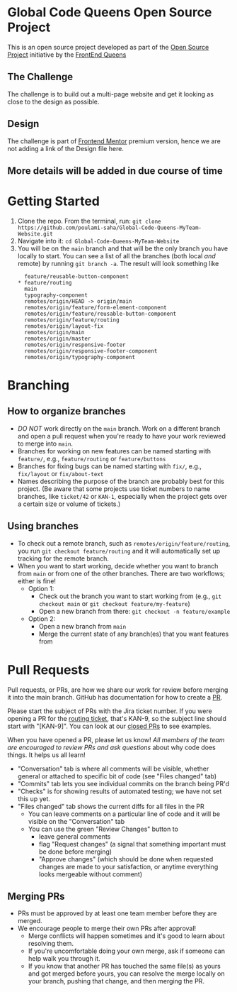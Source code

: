 # Global Code Queens Open Source Project

This is an open source project developed as part of the [Open Source Project](https://www.linkedin.com/posts/frontendqueens_opensource-collaboration-community-activity-7201980886232317952-VBld?utm_source=share&utm_medium=member_desktop) initiative by the [FrontEnd Queens](https://www.linkedin.com/company/frontendqueens/)

## The Challenge
The challenge is to build out a multi-page website and get it looking as close to the design as possible.

## Design
The challenge is part of [Frontend Mentor](https://www.frontendmentor.io/) premium version, hence we are not adding a link of the Design file here.

## More details will be added in due course of time

# Getting Started

1. Clone the repo. From the terminal, run:
    `git clone https://github.com/poulami-saha/Global-Code-Queens-MyTeam-Website.git`
2. Navigate into it: `cd Global-Code-Queens-MyTeam-Website`
3. You will be on the `main` branch and that will be the only branch you have locally to start. You can see a list of all the branches (both local _and_ remote) by running `git branch -a`. The result will look something like
    ```
      feature/reusable-button-component
    * feature/routing
      main
      typography-component
      remotes/origin/HEAD -> origin/main
      remotes/origin/feature/form-element-component
      remotes/origin/feature/reusable-button-component
      remotes/origin/feature/routing
      remotes/origin/layout-fix
      remotes/origin/main
      remotes/origin/master
      remotes/origin/responsive-footer
      remotes/origin/responsive-footer-component
      remotes/origin/typography-component
    ```

# Branching
## How to organize branches
- *DO NOT* work directly on the `main` branch. Work on a different branch and open a pull request when you're ready to have your work reviewed to merge into `main`.
- Branches for working on new features can be named starting with `feature/`, e.g., `feature/routing` or `feature/buttons`
- Branches for fixing bugs can be named starting with `fix/`, e.g., `fix/layout` or `fix/about-text`
- Names describing the purpose of the branch are probably best for this project. (Be aware that some projects use ticket numbers to name branches, like `ticket/42` or `KAN-1`, especially when the project gets over a certain size or volume of tickets.)

## Using branches
- To check out a remote branch, such as `remotes/origin/feature/routing`, you run `git checkout feature/routing` and it will automatically set up tracking for the remote branch.
- When you want to start working, decide whether you want to branch from `main` or from one of the other branches. There are two workflows; either is fine!
  - Option 1:
    - Check out the branch you want to start working from (e.g., `git checkout main` or `git checkout feature/my-feature`)
    - Open a new branch from there: `git checkout -n feature/example` 
  - Option 2:
    - Open a new branch from `main`
    - Merge the current state of any branch(es) that you want features from

# Pull Requests
Pull requests, or PRs, are how we share our work for review before merging it into the main branch. GitHub has documentation for how to create a [PR](https://docs.github.com/en/pull-requests/collaborating-with-pull-requests/proposing-changes-to-your-work-with-pull-requests/creating-a-pull-request).

Please start the subject of PRs with the Jira ticket number. If you were opening a PR for the [routing ticket](https://poulamisaha.atlassian.net/jira/software/projects/KAN/boards/1?selectedIssue=KAN-9), that's KAN-9, so the subject line should start with "[KAN-9]". You can look at our [closed PRs](https://github.com/poulami-saha/Global-Code-Queens-MyTeam-Website/pulls?q=is%3Apr+is%3Aclosed) to see examples.

When you have opened a PR, please let us know! *All members of the team are encouraged to review PRs and ask questions* about why code does things. It helps us all learn!
- "Conversation" tab is where all comments will be visible, whether general or attached to specific bit of code (see "Files changed" tab)
- "Commits" tab lets you see individual commits on the branch being PR'd
- "Checks" is for showing results of automated testing; we have not set this up yet.
- "Files changed" tab shows the current diffs for all files in the PR
  - You can leave comments on a particular line of code and it will be visible on the "Conversation" tab
  - You can use the green "Review Changes" button to 
    - leave general comments
    - flag "Request changes" (a signal that something important must be done before merging)
    - "Approve changes" (which should be done when requested changes are made to your satisfaction, or anytime everything looks mergeable without comment)

## Merging PRs
- PRs must be approved by at least one team member before they are merged.
- We encourage people to merge their own PRs after approval!
  - Merge conflicts will happen sometimes and it's good to learn about resolving them.
  - If you're uncomfortable doing your own merge, ask if someone can help walk you through it.
  - If you know that another PR has touched the same file(s) as yours and got merged before yours, you can resolve the merge locally on your branch, pushing that change, and then merging the PR. 